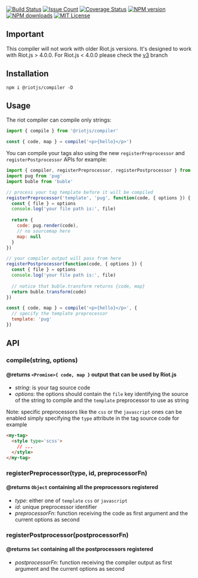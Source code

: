 [![Build Status][travis-image]][travis-url]
[![Issue Count][codeclimate-image]][codeclimate-url]
[![Coverage Status][coverage-image]][coverage-url]
[![NPM version][npm-version-image]][npm-url]
[![NPM downloads][npm-downloads-image]][npm-url]
[![MIT License][license-image]][license-url]

## Important

This compiler will not work with older Riot.js versions.
It's designed to work with Riot.js > 4.0.0.
For Riot.js < 4.0.0 please check the [v3](https://github.com/riot/compiler/tree/v3) branch

## Installation

```
npm i @riotjs/compiler -D
```

## Usage

The riot compiler can compile only strings:

```js
import { compile } from '@riotjs/compiler'

const { code, map } = compile('<p>{hello}</p>')
```

You can compile your tags also using the new `registerPreprocessor` and `registerPostprocessor` APIs for example:

```js
import { compiler, registerPreprocessor, registerPostprocessor } from '@riotjs/compiler'
import pug from 'pug'
import buble from 'buble'

// process your tag template before it will be compiled
registerPreprocessor('template', 'pug', function(code, { options }) {
  const { file } = options
  console.log('your file path is:', file)
  
  return {
    code: pug.render(code),
    // no sourcemap here
    map: null
  }
})

// your compiler output will pass from here
registerPostprocessor(function(code, { options }) {
  const { file } = options
  console.log('your file path is:', file)
  
  // notice that buble.transform returns {code, map}
  return buble.transform(code)
})

const { code, map } = compile('<p>{hello}</p>', {
  // specify the template preprocessor
  template: 'pug'
})
```

## API

### compile(string, options)
#### @returns `<Promise>{ code, map }` output that can be used by Riot.js

- *string*: is your tag source code
- *options*: the options should contain the `file` key identifying the source of the string to compile and
the `template` preprocessor to use as string

Note: specific preprocessors like the `css` or the `javascript` ones can be enabled simply specifying the `type` attribute
in the tag source code for example

```html
<my-tag>
  <style type='scss'>
    // ...
  </style>
</my-tag>
```

### registerPreprocessor(type, id, preprocessorFn)
#### @returns `Object` containing all the preprocessors registered

- *type*: either one of `template` `css` or `javascript`
- *id*: unique preprocessor identifier
- *preprocessorFn*: function receiving the code as first argument and the current options as second

### registerPostprocessor(postprocessorFn)
#### @returns `Set` containing all the postprocessors registered

- *postprocessorFn*: function receiving the compiler output as first argument and the current options as second


[travis-image]:  https://img.shields.io/travis/riot/compiler.svg?style=flat-square
[travis-url]:    https://travis-ci.org/riot/compiler
[license-image]: https://img.shields.io/badge/license-MIT-000000.svg?style=flat-square
[license-url]:   LICENSE
[npm-version-image]:   https://img.shields.io/npm/v/@riotjs/compiler.svg?style=flat-square
[npm-downloads-image]: https://img.shields.io/npm/dm/@riotjs/compiler.svg?style=flat-square
[npm-url]:             https://npmjs.org/package/@riotjs/compiler
[coverage-image]:    https://img.shields.io/coveralls/riot/compiler/master.svg?style=flat-square
[coverage-url]:      https://coveralls.io/r/riot/compiler?branch=master
[codeclimate-image]: https://api.codeclimate.com/v1/badges/37de24282e8d113bb0cc/maintainability
[codeclimate-url]:   https://codeclimate.com/github/riot/compiler
